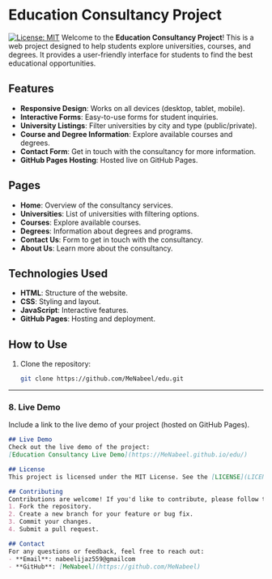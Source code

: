 # Education Consultancy Project
[![License: MIT](https://img.shields.io/badge/License-MIT-yellow.svg)](https://opensource.org/licenses/MIT)
Welcome to the **Education Consultancy Project**! This is a web project designed to help students explore universities, courses, and degrees. It provides a user-friendly interface for students to find the best educational opportunities.
## Features
- **Responsive Design**: Works on all devices (desktop, tablet, mobile).
- **Interactive Forms**: Easy-to-use forms for student inquiries.
- **University Listings**: Filter universities by city and type (public/private).
- **Course and Degree Information**: Explore available courses and degrees.
- **Contact Form**: Get in touch with the consultancy for more information.
- **GitHub Pages Hosting**: Hosted live on GitHub Pages.
## Pages
- **Home**: Overview of the consultancy services.
- **Universities**: List of universities with filtering options.
- **Courses**: Explore available courses.
- **Degrees**: Information about degrees and programs.
- **Contact Us**: Form to get in touch with the consultancy.
- **About Us**: Learn more about the consultancy.
## Technologies Used
- **HTML**: Structure of the website.
- **CSS**: Styling and layout.
- **JavaScript**: Interactive features.
- **GitHub Pages**: Hosting and deployment.
## How to Use
1. Clone the repository:
   ```bash
   git clone https://github.com/MeNabeel/edu.git

---

### **8. Live Demo**
Include a link to the live demo of your project (hosted on GitHub Pages).

```markdown
## Live Demo
Check out the live demo of the project:  
[Education Consultancy Live Demo](https://MeNabeel.github.io/edu/)

## License
This project is licensed under the MIT License. See the [LICENSE](LICENSE) file for details.

## Contributing
Contributions are welcome! If you'd like to contribute, please follow these steps:
1. Fork the repository.
2. Create a new branch for your feature or bug fix.
3. Commit your changes.
4. Submit a pull request.

## Contact
For any questions or feedback, feel free to reach out:  
- **Email**: nabeelijaz559@gmailcom  
- **GitHub**: [MeNabeel](https://github.com/MeNabeel)